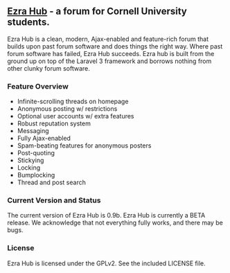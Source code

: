 ## [Ezra Hub](http://ezrahub.com) - a forum for Cornell University students.

Ezra Hub is a clean, modern, Ajax-enabled and feature-rich forum that builds upon past forum software and does things the right way. Where past forum software has failed, Ezra Hub succeeds. Ezra hub is built from the ground up on top of the Laravel 3 framework and borrows nothing from other clunky forum software.

### Feature Overview

- Infinite-scrolling threads on homepage
- Anonymous posting w/ restrictions
- Optional user accounts w/ extra features
- Robust reputation system
- Messaging
- Fully Ajax-enabled
- Spam-beating features for anonymous posters
- Post-quoting
- Stickying
- Locking
- Bumplocking
- Thread and post search

### Current Version and Status
The current version of Ezra Hub is 0.9b. Ezra Hub is currently a BETA release. We acknowledge that not everything fully works, and there may be bugs.

### License

Ezra Hub is licensed under the GPLv2. See the included LICENSE file.

